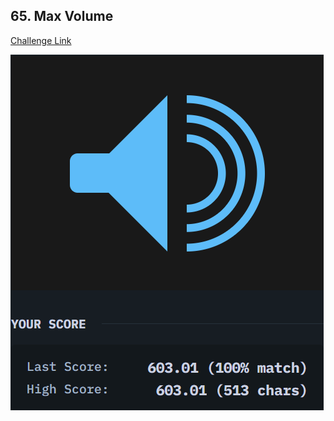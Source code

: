 ## 65. Max Volume  
[Challenge Link](https://cssbattle.dev/play/65)  

![Question](../../images/65.png)
